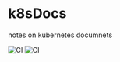 # k8sDocs
notes on kubernetes documnets

![CI](https://github.com/lostsquirrel/k8sDocs/workflows/CI/badge.svg?branch=master&event=deployment)
![CI](https://github.com/lostsquirrel/k8sDocs/workflows/CI/badge.svg?branch=master)
